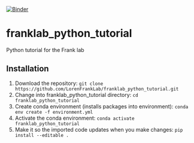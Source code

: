 [![Binder](https://mybinder.org/badge_logo.svg)](https://mybinder.org/v2/gh/LorenFrankLab/franklab_python_tutorial/HEAD?urlpath=lab)
# franklab_python_tutorial
Python tutorial for the Frank lab


## Installation
1. Download the repository:
   ```git clone https://github.com/LorenFrankLab/franklab_python_tutorial.git```
2. Change into franklab_python_tutorial directory:
```cd franklab_python_tutorial```
3. Create conda environment (installs packages into environment):
```conda env create -f environment.yml```
4. Activate the conda environment:
```conda activate franklab_python_tutorial```
5. Make it so the imported code updates when you make changes:
```pip install --editable .```
